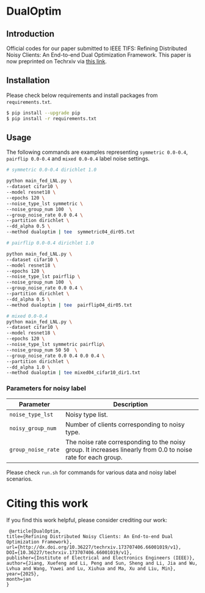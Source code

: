 # DualOptim

## Introduction
Official codes for our paper submitted to IEEE TIFS: Refining Distributed Noisy Clients: An End-to-end Dual Optimization Framework. This paper is now preprinted on Techrxiv via [this link](https://www.techrxiv.org/users/691169/articles/1258369-refining-distributed-noisy-clients-an-end-to-end-dual-optimization-framework).

## Installation

Please check below requirements and install packages from `requirements.txt`.

```bash
$ pip install --upgrade pip
$ pip install -r requirements.txt
```


## Usage

The following commands are examples representing `symmetric 0.0-0.4`, `pairflip 0.0-0.4` and `mixed 0.0-0.4` label noise settings.

```bash
# symmetric 0.0-0.4 dirichlet 1.0 

python main_fed_LNL.py \
--dataset cifar10 \
--model resnet18 \
--epochs 120 \
--noise_type_lst symmetric \
--noise_group_num 100  \
--group_noise_rate 0.0 0.4 \
--partition dirichlet \
--dd_alpha 0.5 \
--method dualoptim | tee  symmetric04_dir05.txt

```

```bash
# pairflip 0.0-0.4 dirichlet 1.0 

python main_fed_LNL.py \
--dataset cifar10 \
--model resnet18 \
--epochs 120 \
--noise_type_lst pairflip \
--noise_group_num 100  \
--group_noise_rate 0.0 0.4 \
--partition dirichlet \
--dd_alpha 0.5 \
--method dualoptim | tee  pairflip04_dir05.txt

```


```bash
# mixed 0.0-0.4
python main_fed_LNL.py \
--dataset cifar10 \
--model resnet18 \
--epochs 120 \
--noise_type_lst symmetric pairflip\
--noise_group_num 50 50  \
--group_noise_rate 0.0 0.4 0.0 0.4 \
--partition dirichlet \
--dd_alpha 1.0 \
--method dualoptim | tee mixed04_cifar10_dir1.txt
```



### Parameters for noisy label
| Parameter                      | Description                                 |
| ----------------------------- | ---------------------------------------- |
| `noise_type_lst` |  Noisy type list. |
| `noisy_group_num`  | Number of clients corresponding to noisy type. |
| `group_noise_rate` | The noise rate corresponding to the noisy group. It increases linearly from 0.0 to noise rate for each group. |


Please check `run.sh` for commands for various data and noisy label scenarios.


# Citing this work
If you find this work helpful, please consider crediting our work:
```
 @article{DualOptim,
title={Refining Distributed Noisy Clients: An End-to-end Dual Optimization Framework},
url={http://dx.doi.org/10.36227/techrxiv.173707406.66001019/v1},
DOI={10.36227/techrxiv.173707406.66001019/v1},
publisher={Institute of Electrical and Electronics Engineers (IEEE)},
author={Jiang, Xuefeng and Li, Peng and Sun, Sheng and Li, Jia and Wu, Lvhua and Wang, Yuwei and Lu, Xiuhua and Ma, Xu and Liu, Min},
year={2025},
month=jan
}
```
